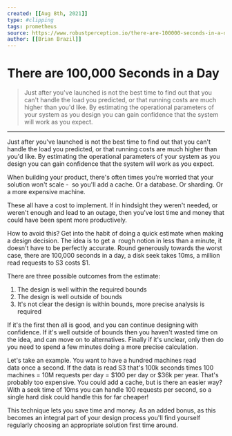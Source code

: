 ```yaml
---
created: [[Aug 8th, 2021]]
type: #clipping
tags: prometheus 
source: https://www.robustperception.io/there-are-100000-seconds-in-a-day
author: [[Brian Brazil]] 
---
```

# There are 100,000 Seconds in a Day

> Just after you've launched is not the best time to find out that you can't handle the load you predicted, or that running costs are much higher than you'd like. By estimating the operational parameters of your system as you design you can gain confidence that the system will work as you expect.

---
Just after you've launched is not the best time to find out that you can't handle the load you predicted, or that running costs are much higher than you'd like. By estimating the operational parameters of your system as you design you can gain confidence that the system will work as you expect.

When building your product, there's often times you're worried that your solution won't scale -  so you'll add a cache. Or a database. Or sharding. Or a more expensive machine.

These all have a cost to implement. If in hindsight they weren't needed, or weren't enough and lead to an outage, then you've lost time and money that could have been spent more productively.

How to avoid this? Get into the habit of doing a quick estimate when making a design decision. The idea is to get a  rough notion in less than a minute, it doesn't have to be perfectly accurate. Round generously towards the worst case, there are 100,000 seconds in a day, a disk seek takes 10ms, a million read requests to S3 costs $1.

There are three possible outcomes from the estimate:

1.  The design is well within the required bounds
2.  The design is well outside of bounds
3.  It's not clear the design is within bounds, more precise analysis is required

If it's the first then all is good, and you can continue designing with confidence. If it's well outside of bounds then you haven't wasted time on the idea, and can move on to alternatives. Finally if it's unclear, only then do you need to spend a few minutes doing a more precise calculation.

Let's take an example. You want to have a hundred machines read data once a second. If the data is read S3 that's 100k seconds times 100 machines = 10M requests per day = $100 per day or $36k per year. That's probably too expensive. You could add a cache, but is there an easier way? With a seek time of 10ms you can handle 100 requests per second, so a single hard disk could handle this for far cheaper!

This technique lets you save time and money. As an added bonus, as this becomes an integral part of your design process you'll find yourself regularly choosing an appropriate solution first time around.

